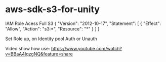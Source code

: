 # aws-sdk-s3-for-unity

IAM Role Acess Full S3
{
    "Version": "2012-10-17",
    "Statement": [
        {
            "Effect": "Allow",
            "Action": "s3:\*",
            "Resource": "\*"
        }
    ]
}

Set Role up, on Identity pool Auth or Unauth

Video show how use: https://www.youtube.com/watch?v=BBaA4IqzgNQ&feature=share
